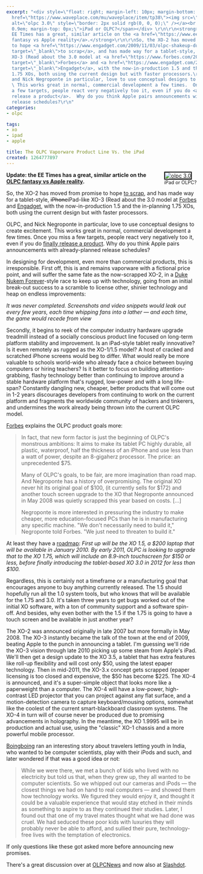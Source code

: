 ```yaml
---
excerpt: "<div style=\"float: right; margin-left: 10px; margin-bottom: 10px;\"><a
  href=\"https://www.waveplace.com/mu/waveplace/item/tp38\"><img src=\"https://joncamfield.com/images/blog/olpc-xo-3.jpg\"
  alt=\"olpc 3.0\" style=\"border: 2px solid rgb(0, 0, 0);\" /></a><br /><span style=\"font-size:
  0.9em; margin-top: 0px;\">iPad or OLPC?</span></div> \r\n\r\n<strong>Update: the
  EE Times has a great, similar article on the <a href=\"https://www.eetimes.com/rss/showArticle.jhtml?articleID=222600582&cid=RSSfeed_eetimes_newsRSS\">OLPC
  fantasy vs Apple reality</a>.</strong>\r\n\r\nSo, the XO-2 has moved from promise
  to hope <a href=\"https://www.engadget.com/2009/11/03/olpc-shakeup-dual-screen-xo-2-out-arm-based-xo-1-75-in/\"
  target=\"_blank\">to scrap</a>, and has made way for a tablet-style, <strike>iPhone</strike>iPad-like
  XO-3 (Read about the 3.0 model at <a href=\"https://www.forbes.com/2009/12/22/tablet-computer-negroponte-technology-cio-network-olpc.html\"
  target=\"_blank\">Forbes</a> and <a href=\"https://www.engadget.com/2009/12/22/olpc-shows-off-absurdly-thin-xo-3-concept-tablet-for-2012/\"
  target=\"_blank\">Engadget</a>, with the now-in-production 1.5 and the in-planning
  1.75 XOs, both using the current design but with faster processors.\r\n\r\nOLPC,
  and Nick Negroponte in particular, love to use conceptual designs to create excitement.
  \ This works great in normal, commercial development a few times.  Once you miss
  a few targets, people react very negatively too it, even if you do <a href=\"https://en.wikipedia.org/wiki/Daikatana#Controversy\">finally
  release a product</a>.  Why do you think Apple pairs announcements with already-planned
  release schedules?\r\n"
categories:
- olpc

tags:
- xo
- ipad
- apple

title: The OLPC Vaporware Product Line Vs. the iPad
created: 1264777897
---
```

<div style="float: right; margin-left: 10px; margin-bottom: 10px;"><a href="https://www.waveplace.com/mu/waveplace/item/tp38"><img src="https://joncamfield.com/images/blog/olpc-xo-3.jpg" alt="olpc 3.0" style="border: 2px solid rgb(0, 0, 0);" /></a><br /><span style="font-size: 0.9em; margin-top: 0px;">iPad or OLPC?</span></div> 

<strong>Update: the EE Times has a great, similar article on the <a href="https://www.eetimes.com/rss/showArticle.jhtml?articleID=222600582&cid=RSSfeed_eetimes_newsRSS">OLPC fantasy vs Apple reality</a>.</strong>

So, the XO-2 has moved from promise to hope <a href="https://www.engadget.com/2009/11/03/olpc-shakeup-dual-screen-xo-2-out-arm-based-xo-1-75-in/" target="_blank">to scrap</a>, and has made way for a tablet-style, <strike>iPhone</strike>iPad-like XO-3 (Read about the 3.0 model at <a href="https://www.forbes.com/2009/12/22/tablet-computer-negroponte-technology-cio-network-olpc.html" target="_blank">Forbes</a> and <a href="https://www.engadget.com/2009/12/22/olpc-shows-off-absurdly-thin-xo-3-concept-tablet-for-2012/" target="_blank">Engadget</a>, with the now-in-production 1.5 and the in-planning 1.75 XOs, both using the current design but with faster processors.

OLPC, and Nick Negroponte in particular, love to use conceptual designs to create excitement.  This works great in normal, commercial development a few times.  Once you miss a few targets, people react very negatively too it, even if you do <a href="https://en.wikipedia.org/wiki/Daikatana#Controversy">finally release a product</a>.  Why do you think Apple pairs announcements with already-planned release schedules?
<!--break-->
In designing for development, even more than commercial products, this is irresponsible.  First off, this is and remains vaporware with a fictional price point, and will suffer the same fate as the now-scrapped XO-2, in a <a href="https://www.wired.com/magazine/2009/12/fail_duke_nukem/all/1" target="_blank">Duke Nukem Forever</a>-style race to keep up with technology, going from an initial break-out success to a scramble to license other, shinier technology and heap on endless improvements:

<cite>It was never completed. Screenshots and video snippets would leak out every few years, each time whipping fans into a lather — and each time, the game would recede from view</cite>

Secondly, it begins to reek of the computer industry hardware upgrade treadmill instead of a socially conscious product line focused on long-term platform stability and improvement.  Is an iPad-style tablet really innovative?  Is it even remotely as rugged as the XO-1/1.5 model?  A host of cracked and scratched iPhone screens would beg to differ.  What would really be more valuable to schools world-wide who already face a choice between buying computers or hiring teachers?  Is it better to focus on building attention-grabbing, flashy technology better than continuing to improve around a stable hardware platform that's  rugged, low-power and with a long life-span?  Constantly dangling new, cheaper, better products that will come out in 1-2 years discourages developers from continuing to work on the current platform and fragments the worldwide community of hackers and tinkerers, and undermines the work already being thrown into the current OLPC model.

<a href="https://www.forbes.com/2009/12/22/tablet-computer-negroponte-technology-cio-network-olpc.html" target="_blank">Forbes</a> explains the OLPC product goals more: 

<blockquote>In fact, that new form factor is just the beginning of OLPC's monstrous ambitions: It aims to make its tablet PC highly durable, all plastic, waterproof, half the thickness of an iPhone and use less than a watt of power, despite an 8-gigaherz processor. The price: an unprecedented $75.

Many of OLPC's goals, to be fair, are more imagination than road map. And Negroponte has a history of overpromising. The original XO never hit its original goal of $100, (it currently sells for $172) and another touch screen upgrade to the XO that Negroponte announced in May 2008 was quietly scrapped this year based on costs. [...]

Negroponte is more interested in pressuring the industry to make cheaper, more education-focused PCs than he is in manufacturing any specific machine. "We don't necessarily need to build it," Negroponte told Forbes. "We just need to threaten to build it."</blockquote>


At least they have a <a href="https://www.pcmag.com/article2/0,2817,2357518,00.asp">roadmap</a>: <cite>First up will be the XO 1.5, a $200 laptop that will be available in January 2010. By early 2011, OLPC is looking to upgrade that to the XO 1.75, which will include an 8.9-inch touchscreen for $150 or less, before finally introducing the tablet-based XO 3.0 in 2012 for less than $100.</cite>

Regardless, this is certainly not a timeframe or a manufacturing goal that encourages anyone to buy anything currently released.  The 1.5 should hopefully run all the 1.0 system tools, but who knows that will be available for the 1.75 and 3.0.  It's taken three years to get bugs worked out of the initial XO software, with a ton of community support and a software spin-off.  And besides, why even bother with the 1.5 if the 1.75 is going to have a touch screen and be available in just another year? 

The XO-2 was announced originally in late 2007 but more formally in May 2008.  The XO-3 instantly became the talk of the town at the end of 2009, beating Apple to the punch in announcing a tablet.  I'm guessing we'll ride the XO-3 vision through late 2010 picking up some steam from Apple's iPad.  We'll then get a design update to the XO 3.5, a tablet that has extra features like roll-up flexibility and will cost only $50, using the latest epaper technology.  Then in mid-2011, the XO-3.x concept gets scrapped (epaper licensing is too closed and expensive, the $50 has become $225.  The XO-4 is announced, and it's a super-simple object that looks more like a paperweight than a computer.  The XO-4 will have a low-power, high-contrast LED projector that you can project against any flat surface, and a motion-detection camera to capture keyboard/mousing options, somewhat like the coolest of the current smart-blackboard classroom systems.  The XO-4 in turn will of course never be produced due to promising advancements in holography.  In the meantime, the XO 1.9995 will be in production and actual use, using the "classic" XO-1 chassis and a more powerful mobile processor.

<a href="https://www.boingboing.net/2009/12/21/advisor-was-it-cruel.html">Boingboing</a> ran an interesting story about travelers letting youth in India, who wanted to be computer scientists, play with their iPods and such, and later wondered if that was a good idea or not:

<blockquote>While we were there, we met a bunch of kids who lived with no electricity but told us that, when they grew up, they all wanted to be computer scientists. So we whipped out our cameras and iPods — the closest things we had on hand to real computers — and showed them how technology works. We figured they would enjoy it, and thought it could be a valuable experience that would stay etched in their minds as something to aspire to as they continued their studies.
Later, I found out that one of my travel mates thought what we had done was cruel. We had seduced these poor kids with luxuries they will probably never be able to afford, and sullied their pure, technology-free lives with the temptation of electronics.</blockquote>

If only questions like these got asked more before announcing new promises.

There's a great discussion over at <a href="https://www.olpcnews.com/laptops/xo-3/xo-3_hardware_fantasy_distraction.html">OLPCNews</a> and now also at <a href="https://hardware.slashdot.org/story/09/12/23/1952202/OLPC-Unveils-Plans-For-Tablets-By-2012">Slashdot</a>.

